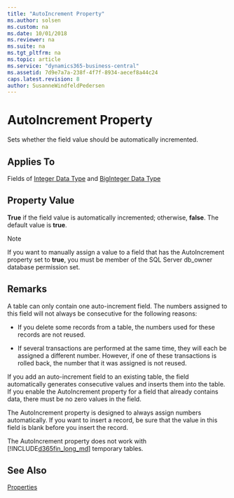 ```yaml
---
title: "AutoIncrement Property"
ms.author: solsen
ms.custom: na
ms.date: 10/01/2018
ms.reviewer: na
ms.suite: na
ms.tgt_pltfrm: na
ms.topic: article
ms.service: "dynamics365-business-central"
ms.assetid: 7d9e7a7a-238f-4f7f-8934-aecef8a44c24
caps.latest.revision: 8
author: SusanneWindfeldPedersen
---
```


# AutoIncrement Property
Sets whether the field value should be automatically incremented.  
  
## Applies To  
 Fields of [Integer Data Type](../datatypes/devenv-integer-data-type.md) and [BigInteger Data Type](../datatypes/devenv-biginteger-data-type.md)  
  
## Property Value  
 **True** if the field value is automatically incremented; otherwise, **false**. The default value is **true**.  
  
> [!NOTE]  
>  If you want to manually assign a value to a field that has the AutoIncrement property set to **true**, you must be member of the SQL Server db_owner database permission set.  
  
## Remarks  
 A table can only contain one auto-increment field. The numbers assigned to this field will not always be consecutive for the following reasons:  
  
-   If you delete some records from a table, the numbers used for these records are not reused.  
  
-   If several transactions are performed at the same time, they will each be assigned a different number. However, if one of these transactions is rolled back, the number that it was assigned is not reused.  
  
 If you add an auto-increment field to an existing table, the field automatically generates consecutive values and inserts them into the table. If you enable the AutoIncrement property for a field that already contains data, there must be no zero values in the field.  
  
 The AutoIncrement property is designed to always assign numbers automatically. If you want to insert a record, be sure that the value in this field is blank before you insert the record.  
  
 The AutoIncrement property does not work with [!INCLUDE[d365fin_long_md](../includes/d365fin_long_md.md)] temporary tables.  
  
## See Also  
 [Properties](devenv-properties.md)